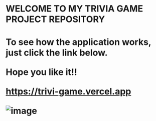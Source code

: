 <h1>WELCOME TO MY TRIVIA GAME PROJECT REPOSITORY<h1>
  
 <p>To see how the application works, just click the link below.<p>
  <p>Hope you like it!!<p>
  
https://trivi-game.vercel.app
  
![image]({https://img.shields.io/badge/styled--components-DB7093?style=for-the-badge&logo=styled-components&logoColor=white})
